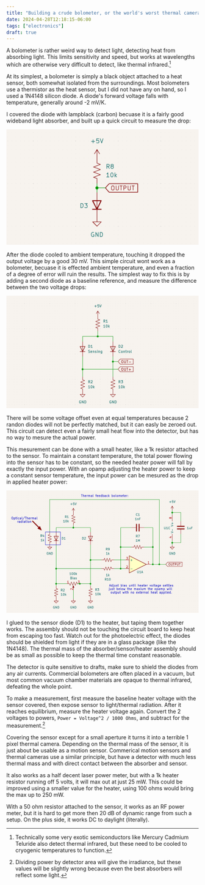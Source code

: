 ```yaml
---
title: "Building a crude bolometer, or the world's worst thermal camera."
date: 2024-04-28T12:18:15-06:00
tags: ["electronics"]
draft: true
---
```


A bolometer is rather weird way to detect light, detecting heat from absorbing light.
This limits sensitivity and speed, but works at wavelengths which are otherwise very difficult to detect, like thermal infrared.[^bandgap]

At its simplest, a bolometer is simply a black object attached to a heat sensor, both somewhat isolated from the surroundings.
Most bolometers use a thermistor as the heat sensor, but I did not have any on hand, so I used a 1N4148 silicon diode.
A diode's forward voltage falls with temperature, generally around -2 mV/K.

I covered the diode with lampblack (carbon) becuase it is a fairly good wideband light absorber, and built up a quick circuit to measure the drop:

![A schematic of a diode as part of a voltage divider to measure the voltage drop.](drop.png)

After the diode cooled to ambient temperature, touching it dropped the output voltage by a good 30 mV.
This simple circuit wont work as a bolometer, becuase it is effected ambient temperature, and even a fraction of a degree of error will ruin the results.
The simplest way to fix this is by adding a second diode as a baseline reference, and measure the difference between the two voltage drops:

![Diode bridge](bridge.png)

There will be some voltage offset even at equal temperatures because 2 randon diodes will not be perfectly matched, but it can easly be zeroed out.
This circuit can detect even a fairly small heat flow into the detector, but has no way to mesure the actual power.

This mesurement can be done with a small heater, like a 1k resistor attached to the sensor.
To maintain a constant temperature, the total power flowing into the sensor has to be constant, so the needed heater power will fall by exactly the input power.
With an opamp adjusting the heater power to keep a constant sensor temperature, the input power can be mesured as the drop in applied heater power:

![Heater feedback](nloop.png)

I glued to the sensor diode (D1) to the heater, but taping them together works.
The assembly should not be touching the circuit board to keep heat from escaping too fast.
Watch out for the photoelectric effect, the diodes should be shielded from light if they are in a glass package (like the 1N4148).
The thermal mass of the absorber/sensor/heater assembly should be as small as possible to keep the thermal time constant reasonable.

The detector is quite sensitive to drafts, make sure to shield the diodes from any air currents.
Commercial bolometers are often placed in a vacuum, but most common vacuum chamber materials are opaque to thermal infrared, defeating the whole point.

To make a measurement, first measure the baseline heater voltage with the sensor covered, then expose sensor to light/thermal radiation.
After it reaches equilibrium, measure the heater voltage again.
Convert the 2 voltages to powers, `Power = Voltage^2 / 1000 Ohms`, and subtract for the measurement.[^iradiance]

Covering the sensor except for a small aperture it turns it into a terrible 1 pixel thermal camera.
Depending on the thermal mass of the sensor, it is just about be usable as a motion sensor.
Commerical motion sensors and thermal cameras use a similar principle, but have a detector with much less thermal mass and with direct contact between the absorber and sensor.

It also works as a half decent laser power meter, but with a 1k heater resistor running off 5 volts, it will max out at just 25 mW.
This could be improved using a smaller value for the heater, using 100 ohms would bring the max up to 250 mW.

With a 50 ohm resistor attached to the sensor, it works as an RF power meter, but it is hard to get more then 20 dB of dynamic range from such a setup.
On the plus side, it works DC to daylight (literally).

[^bandgap]: Technically some very exotic semiconductors like Mercury Cadmium Teluride also detect thermal infrared, but these need to be cooled to cryogenic temperatures to function. 

[^iradiance]: Dividing power by detector area will give the irradiance, but these values will be slightly wrong because even the best absorbers will reflect some light.
